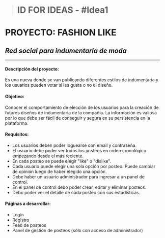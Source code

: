 ># ID FOR IDEAS - \#Idea1 
# **PROYECTO: FASHION LIKE** 
## *Red social para indumentaria de moda*
--- 
#### Descripción del proyecto: 
Es una nueva donde se van publicando diferentes estilos de indumentaria y los usuarios pueden votar si les gusta o no el diseño.
#### Objetivo:
Conocer el comportamiento de elección de los usuarios para la creación de futuros diseños de indumentaria de la compañía.
La información es valiosa por lo que debe ser fácil de conseguir y segura en su persistencia en la plataforma.

#### Requisitos:
- Los usuarios deben poder loguearse con email y contraseña.
- El usuario debe poder ver todos los posteos en orden cronológico empezando desde el más reciente.
- En cada posteo se puede elegir "like" o "dislike".
- Cada usuario puede elegir una sola opción por posteo. Puede cambiar de opinión luego de haber elegido una opción.
- Debe haber un usuario administrador para ingresar a un panel de control.
- En el panel de control debo poder crear, editar y eliminar posteos.
- Debo poder ver el detalle de cada posteo con sus estadísticas.

#### Páginas a desarrollar:
- Login
- Registro
- Feed de posteos
- Panel de gestión de posteos (sólo con acceso de administrador)